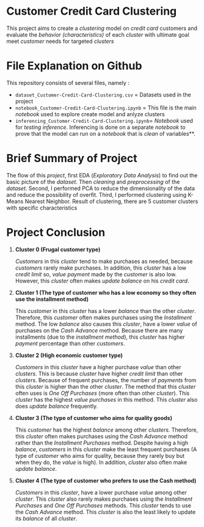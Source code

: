 # Customer Credit Card Clustering

This project aims to create a *clustering* model on *credit card* customers and evaluate the *behavior (characteristics)* of each *cluster* with ultimate goal  meet *customer* needs for targeted *clusters*

# File Explanation on Github

This repository consists of several files, namely :

- `dataset_Customer-Credit-Card-Clustering.csv` = Datasets used in the project
- `notebook_Customer-Credit-Card-Clustering.ipynb` = This file is the main *notebook* used to explore create model and anlyze clusters
- `inferencing_Customer-Credit-Card-Clustering.ipynb`= *Notebook* used for *testing inference*. Inferencing is done on a separate *notebook* to prove that the model can run on a *notebook* that is *clean* of variables**.

# Brief Summary of Project

The flow of this *project*, first EDA (*Exploratory Data Analysis*) to find out the basic picture of the *dataset*. Then *cleaning* and *preprocessing* of the *dataset*. Second, I performed PCA to reduce the dimensionality of the data and reduce the possibility of overfit. Third, I performed clustering using K-Means Nearest Neighbor. Result of clustering, there are 5 customer clusters with specific characteristics

# Project Conclusion

1. **Cluster 0 (Frugal customer type)**

    *Customers* in this *cluster* tend to make purchases as needed, because *customers* rarely make purchases. In addition, this *cluster* has a low *credit limit* so, *value payment* made by the *customer* is also low. However, this *cluster* often makes *update balance* on his *credit card*. 


2. **Cluster 1 (The type of customer who has a low economy so they often use the installment method)**

    This *customer* in this *cluster* has a lower *balance* than the other *cluster*. Therefore, this *customer* often makes purchases using the *Installment* method. The low *balance* also causes this *cluster*, have a lower *value* of purchases on the *Cash Advance* method. Because there are many installments (due to the *installment method*), this *cluster* has higher *payment* percentage than other *customers*. 

3. **Cluster 2 (High economic customer type)**

    *Customers* in this *cluster* have a higher purchase *value* than other *clusters*. This is because *cluster* have higher *credit limit* than other *clusters*. Because of frequent purchases, the number of *payments* from this *cluster* is higher than the other *cluster*. The method that this *cluster* often uses is *One Off Purchases* (more often than other *cluster*). This *cluster* has the highest *value purchases* in this method. This *cluster* also does *update balance* frequently.

4. **Cluster 3 (The type of customer who aims for quality goods)**

    This *customer* has the highest *balance* among other *clusters*. Therefore, this *cluster* often makes purchases using the *Cash Advance* method rather than the *Installment Purchases* method. Despite having a high *balance*, *customers* in this *cluster* make the least frequent purchases (A type of *customer* who aims for quality, because they rarely buy but when they do, the *value* is high). In addition, *cluster* also often make *update balance*.

5. **Cluster 4 (The type of customer who prefers to use the Cash method)**

    *Customers* in this *cluster*, have a lower purchase *value* among other *cluster*. This *cluster* also rarely makes purchases using the *Installment Purchases* and *One Off Purchases* methods. This *cluster* tends to use the *Cash Advance* method. This *cluster* is also the least likely to update its *balance* of all *cluster*.